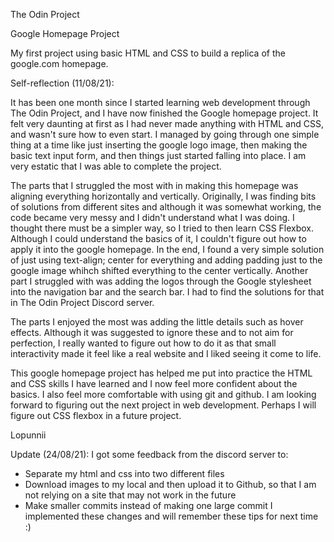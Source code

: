 The Odin Project

Google Homepage Project

My first project using basic HTML and CSS to build a replica of the google.com homepage.
 
Self-reflection (11/08/21):

It has been one month since I started learning web development through The Odin Project, and I have now finished the Google homepage project. 
It felt very daunting at first as I had never made anything with HTML and CSS, and wasn't sure how to even start. 
I managed by going through one simple thing at a time like just inserting the google logo image, then making the basic text input form, and then things just started falling into place. I am very estatic that I was able to complete the project.

The parts that I struggled the most with in making this homepage was aligning everything horizontally and vertically. 
Originally, I was finding bits of solutions from different sites and although it was somewhat working, the code became very messy and I didn't understand what I was doing. 
I thought there must be a simpler way, so I tried to then learn CSS Flexbox. Although I could understand the basics of it, I couldn't figure out how to apply it into the google homepage. In the end, I found a very simple solution of just using text-align; center for everything and adding padding just to the google image whihch shifted everything to the center vertically. 
Another part I struggled with was adding the logos through the Google stylesheet into the navigation bar and the search bar. I had to find the solutions for that in The Odin Project Discord server. 

The parts I enjoyed the most was adding the little details such as hover effects. Although it was suggested to ignore these and to not aim for perfection, I really wanted to figure out how to do it as that small interactivity made it feel like a real website and I liked seeing it come to life. 

This google homepage project has helped me put into practice the HTML and CSS skills I have learned and I now feel more confident about the basics. I also feel more comfortable with using git and github. I am looking forward to figuring out the next project in web development. Perhaps I will figure out CSS flexbox in a future project. 

Lopunnii 

Update (24/08/21): 
I got some feedback from the discord server to:
- Separate my html and  css into two different files
- Download images to my local and then upload it to Github, so that I am not relying on a site that may not work in the future
- Make smaller commits instead of making one large commit
I implemented these changes and will remember these tips for next time :) 
